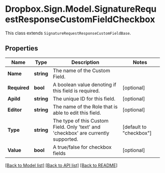 # Dropbox.Sign.Model.SignatureRequestResponseCustomFieldCheckbox
This class extends `SignatureRequestResponseCustomFieldBase`.

## Properties

Name | Type | Description | Notes
------------ | ------------- | ------------- | -------------
**Name** | **string** |  The name of the Custom Field.  | 
**Required** | **bool** |  A boolean value denoting if this field is required.  | [optional] 
**ApiId** | **string** |  The unique ID for this field.  | [optional] 
**Editor** | **string** |  The name of the Role that is able to edit this field.  | [optional] 
**Type** | **string** |  The type of this Custom Field. Only &#39;text&#39; and &#39;checkbox&#39; are currently supported.  | [default to "checkbox"]
**Value** | **bool** |  A true/false for checkbox fields  | [optional] 

[[Back to Model list]](../README.md#documentation-for-models) [[Back to API list]](../README.md#documentation-for-api-endpoints) [[Back to README]](../README.md)

